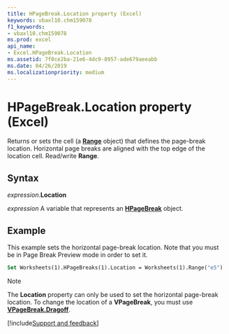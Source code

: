 ```yaml
---
title: HPageBreak.Location property (Excel)
keywords: vbaxl10.chm159078
f1_keywords:
- vbaxl10.chm159078
ms.prod: excel
api_name:
- Excel.HPageBreak.Location
ms.assetid: 7f0ce2ba-21e6-4dc9-8957-ade679aeeabb
ms.date: 04/26/2019
ms.localizationpriority: medium
---
```



# HPageBreak.Location property (Excel)

Returns or sets the cell (a **[Range](Excel.Range(object).md)** object) that defines the page-break location. Horizontal page breaks are aligned with the top edge of the location cell. Read/write **Range**.


## Syntax

_expression_.**Location** 

_expression_ A variable that represents an **[HPageBreak](Excel.HPageBreak.md)** object.


## Example

This example sets the horizontal page-break location. Note that you must be in Page Break Preview mode in order to set it.

```vb
Set Worksheets(1).HPageBreaks(1).Location = Worksheets(1).Range("e5")
```


> [!NOTE] 
> The **Location** property can only be used to set the horizontal page-break location. To change the location of a **VPageBreak**, you must use **[VPageBreak.Dragoff](Excel.VPageBreak.DragOff.md)**.



[!include[Support and feedback](~/includes/feedback-boilerplate.md)]
